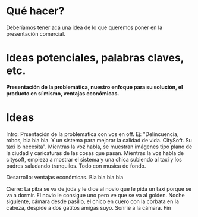 # Qué hacer? #

Deberíamos tener acá una idea de lo que queremos poner en la presentación comercial.


# Ideas potenciales, palabras claves, etc. #

**Presentación de la problemática, nuestro enfoque para su solución, el producto en sí mismo, ventajas económicas.**


# Ideas #

Intro: Prsentación de la problematica con vos en off. Ej: "Delincuencia, robos, bla bla bla. Y un sistema para mejorar la calidad de vida. CitySoft. Su taxi lo necesita". Mientras la voz habla, se muestran imágenes tipo plano de la ciudad y caricaturas de las cosas que pasan. Mientras la voz habla de citysoft, empieza a mostrar el sistema y una chica subiendo al taxi y los padres saludando tranquilos. Todo con musica de fondo.

Desarrollo: ventajas económicas. Bla bla bla bla

Cierre: La piba se va de joda y le dice al novio que le pida un taxi porque se va a dormir. El novio le consigue uno pero ve que se va al golden. Noche siguiente, cámara desde pasillo, el chico en cuero con la corbata en la cabeza, despide a dos gatitos amigas suyo. Sonrie a la cámara. Fin